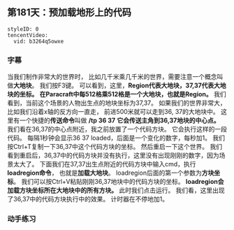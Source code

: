 ## 第181天：预加载地形上的代码

```@TencentVideo
styleID: 0
tencentVideo:
  vid: b3264q5owxe

```

### 字幕

当我们制作非常大的世界时，
比如几千米乘几千米的世界，需要注意一个概念叫做**大地块**。
我们按F3键。
可以看到，这里，**Region代表大地块，37,37代表大地块的坐标。**
**在Paracraft中每512格乘512格是一个大地块，也就是Region。**
我们看到，当前这个场景的人物出生点的地块坐标为37,37。
如果我们的世界非常大，比如我们沿着x轴的反方向一直走，
前进500米就可以走到36, 37的大地块中。
这里有一个快捷的**传送命令**叫做 **/tp 36 37**
**它会传送主角到36,37地块的中心点。**
我们看在36,37的中心点附近，我之前放置了一个代码方块。
它会执行这样的一段代码。
每隔1秒钟会显示36 37 loaded，后面是一个变化的数字，每秒加1。
我们按Ctrl+T复制一下36,37中这个代码方块的坐标。
然后重启一下这个世界。
我们看到重启后，36,37中的代码方块并没有执行，这里没有出现刚刚的数字，因为场景太大了。
下面我们在37,37出生点附近的代码方块中输入cmd，执行**loadregion命令**，
也就是**加载大地块**。
loadregion后面的第一个参数为**方块坐标**。
我们可以按Ctrl+V粘贴刚刚36,37地块中的代码方块的坐标。
**loadregion会加载方块坐标所在大地块中的所有方块。**
此时我们点击运行。
我们看，这里出现了36,37中的代码方块执行中的效果。
计时器在不停地加1。

### 动手练习